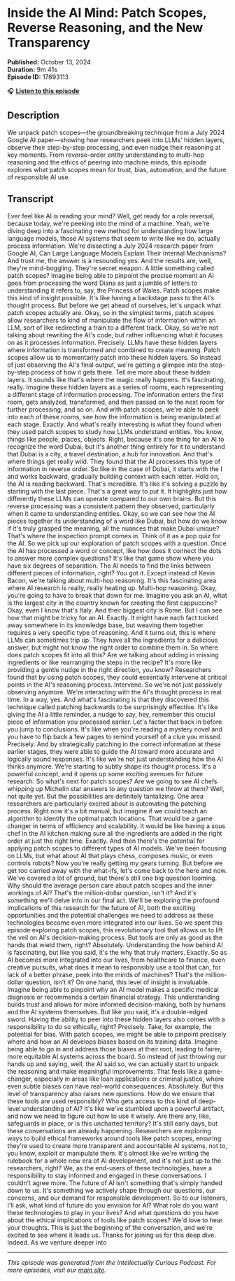 # Inside the AI Mind: Patch Scopes, Reverse Reasoning, and the New Transparency

**Published:** October 13, 2024  
**Duration:** 9m 41s  
**Episode ID:** 17693113

🎧 **[Listen to this episode](https://intellectuallycurious.buzzsprout.com/2529712/episodes/17693113-inside-the-ai-mind-patch-scopes-reverse-reasoning-and-the-new-transparency)**

## Description

We unpack patch scopes—the groundbreaking technique from a July 2024 Google AI paper—showing how researchers peek into LLMs' hidden layers, observe their step-by-step processing, and even nudge their reasoning at key moments. From reverse-order entity understanding to multi-hop reasoning and the ethics of peering into machine minds, this episode explores what patch scopes mean for trust, bias, automation, and the future of responsible AI use.

## Transcript

Ever feel like AI is reading your mind? Well, get ready for a role reversal, because today, we're peeking into the mind of a machine. Yeah, we're diving deep into a fascinating new method for understanding how large language models, those AI systems that seem to write like we do, actually process information. We're dissecting a July 2024 research paper from Google AI, Can Large Language Models Explain Their Internal Mechanisms? And trust me, the answer is a resounding yes. And the results are, well, they're mind-boggling. They're secret weapon. A little something called patch scopes? Imagine being able to pinpoint the precise moment an AI goes from processing the word Diana as just a jumble of letters to understanding it refers to, say, the Princess of Wales. Patch scopes make this kind of insight possible. It's like having a backstage pass to the AI's thought process. But before we get ahead of ourselves, let's unpack what patch scopes actually are. Okay, so in the simplest terms, patch scopes allow researchers to kind of manipulate the flow of information within an LLM, sort of like redirecting a train to a different track. Okay, so we're not talking about rewriting the AI's code, but rather influencing what it focuses on as it processes information. Precisely. LLMs have these hidden layers where information is transformed and combined to create meaning. Patch scopes allow us to momentarily patch into these hidden layers. So instead of just observing the AI's final output, we're getting a glimpse into the step-by-step process of how it gets there. Tell me more about these hidden layers. It sounds like that's where the magic really happens. It's fascinating, really. Imagine these hidden layers as a series of rooms, each representing a different stage of information processing. The information enters the first room, gets analyzed, transformed, and then passed on to the next room for further processing, and so on. And with patch scopes, we're able to peek into each of these rooms, see how the information is being manipulated at each stage. Exactly. And what's really interesting is what they found when they used patch scopes to study how LLMs understand entities. You know, things like people, places, objects. Right, because it's one thing for an AI to recognize the word Dubai, but it's another thing entirely for it to understand that Dubai is a city, a travel destination, a hub for innovation. And that's where things get really wild. They found that the AI processes this type of information in reverse order. So like in the case of Dubai, it starts with the I and works backward, gradually building context with each letter. Hold on, the AI is reading backward. That's incredible. It's like it's solving a puzzle by starting with the last piece. That's a great way to put it. It highlights just how differently these LLMs can operate compared to our own brains. But this reverse processing was a consistent pattern they observed, particularly when it came to understanding entities. Okay, so we can see how the AI pieces together its understanding of a word like Dubai, but how do we know if it's truly grasped the meaning, all the nuances that make Dubai unique? That's where the inspection prompt comes in. Think of it as a pop quiz for the AI. So we pick up our exploration of patch scopes with a question. Once the AI has processed a word or concept, like how does it connect the dots to answer more complex questions? It's like that game show where you have six degrees of separation. The AI needs to find the links between different pieces of information, right? You got it. Except instead of Kevin Bacon, we're talking about multi-hop reasoning. It's this fascinating area where AI research is really, really heating up. Multi-hop reasoning. Okay, you're going to have to break that down for me. Imagine you ask an AI, what is the largest city in the country known for creating the first cappuccino? Okay, even I know that's Italy. And their biggest city is Rome. But I can see how that might be tricky for an AI. Exactly. It might have each fact tucked away somewhere in its knowledge base, but weaving them together requires a very specific type of reasoning. And it turns out, this is where LLMs can sometimes trip up. They have all the ingredients for a delicious answer, but might not know the right order to combine them in. So where does patch scopes fit into all this? Are we talking about adding in missing ingredients or like rearranging the steps in the recipe? It's more like providing a gentle nudge in the right direction, you know? Researchers found that by using patch scopes, they could essentially intervene at critical points in the AI's reasoning process. Intervene. So we're not just passively observing anymore. We're interacting with the AI's thought process in real time. In a way, yes. And what's fascinating is that they discovered this technique called patching backwards to be surprisingly effective. It's like giving the AI a little reminder, a nudge to say, hey, remember this crucial piece of information you processed earlier. Let's factor that back in before you jump to conclusions. It's like when you're reading a mystery novel and you have to flip back a few pages to remind yourself of a clue you missed. Precisely. And by strategically patching in the correct information at these earlier stages, they were able to guide the AI toward more accurate and logically sound responses. It's like we're not just understanding how the AI thinks anymore. We're starting to subtly shape its thought process. It's a powerful concept, and it opens up some exciting avenues for future research. So what's next for patch scopes? Are we going to see AI chefs whipping up Michelin star answers to any question we throw at them? Well, not quite yet. But the possibilities are definitely tantalizing. One area researchers are particularly excited about is automating the patching process. Right now it's a bit manual, but imagine if we could teach an algorithm to identify the optimal patch locations. That would be a game changer in terms of efficiency and scalability. It would be like having a sous chef in the AI kitchen making sure all the ingredients are added in the right order at just the right time. Exactly. And then there's the potential for applying patch scopes to different types of AI models. We've been focusing on LLMs, but what about AI that plays chess, composes music, or even controls robots? Now you're really getting my gears turning. But before we get too carried away with the what-ifs, let's come back to the here and now. We've covered a lot of ground, but there's still one big question looming. Why should the average person care about patch scopes and the inner workings of AI? That's the million-dollar question, isn't it? And it's something we'll delve into in our final act. We'll be exploring the profound implications of this research for the future of AI, both the exciting opportunities and the potential challenges we need to address as these technologies become even more integrated into our lives. So we spent this episode exploring patch scopes, this revolutionary tool that allows us to lift the veil on AI's decision-making process. But tools are only as good as the hands that wield them, right? Absolutely. Understanding the how behind AI is fascinating, but like you said, it's the why that truly matters. Exactly. So as AI becomes more integrated into our lives, from healthcare to finance, even creative pursuits, what does it mean to responsibly use a tool that can, for lack of a better phrase, peek into the minds of machines? That's the million-dollar question, isn't it? On one hand, this level of insight is invaluable. Imagine being able to pinpoint why an AI model makes a specific medical diagnosis or recommends a certain financial strategy. This understanding builds trust and allows for more informed decision-making, both by humans and the AI systems themselves. But like you said, it's a double-edged sword. Having the ability to peer into these hidden layers also comes with a responsibility to do so ethically, right? Precisely. Take, for example, the potential for bias. With patch scopes, we might be able to pinpoint precisely where and how an AI develops biases based on its training data. Imagine being able to go in and address those biases at their root, leading to fairer, more equitable AI systems across the board. So instead of just throwing our hands up and saying, well, the AI said so, we can actually start to unpack the reasoning and make meaningful improvements. That feels like a game-changer, especially in areas like loan applications or criminal justice, where even subtle biases can have real-world consequences. Absolutely. But this level of transparency also raises new questions. How do we ensure that these tools are used responsibly? Who gets access to this kind of deep-level understanding of AI? It's like we've stumbled upon a powerful artifact, and now we need to figure out how to use it wisely. Are there any, like, safeguards in place, or is this uncharted territory? It's still early days, but these conversations are already happening. Researchers are exploring ways to build ethical frameworks around tools like patch scopes, ensuring they're used to create more transparent and accountable AI systems, not to, you know, exploit or manipulate them. It's almost like we're writing the rulebook for a whole new era of AI development, and it's not just up to the researchers, right? We, as the end-users of these technologies, have a responsibility to stay informed and engaged in these conversations. I couldn't agree more. The future of AI isn't something that's simply handed down to us. It's something we actively shape through our questions, our concerns, and our demand for responsible development. So to our listeners, I'll ask, what kind of future do you envision for AI? What role do you want these technologies to play in your lives? And what questions do you have about the ethical implications of tools like patch scopes? We'd love to hear your thoughts. This is just the beginning of the conversation, and we're excited to see where it leads us. Thanks for joining us for this deep dive. Indeed. As we venture deeper into

---
*This episode was generated from the Intellectually Curious Podcast. For more episodes, visit our [main site](https://intellectuallycurious.buzzsprout.com).*

